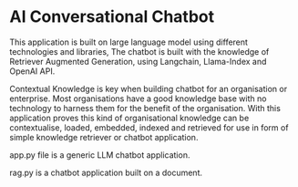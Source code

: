 # AI Conversational Chatbot

This application is built on large language model using different technologies and libraries,
The chatbot is built with the knowledge of Retriever Augmented Generation, using Langchain, Llama-Index and OpenAI API.

Contextual Knowledge is key when building chatbot for an organisation or enterprise. 
Most organisations have a good knowledge base with no technology to harness them for the benefit of the organisation. 
With this application proves this kind of organisational knowledge can be contextualise, loaded, embedded, indexed and 
retrieved for use in form of simple knowledge retriever or chatbot application. 

app.py file is a generic LLM chatbot application.


rag.py is a chatbot application built on a document.

